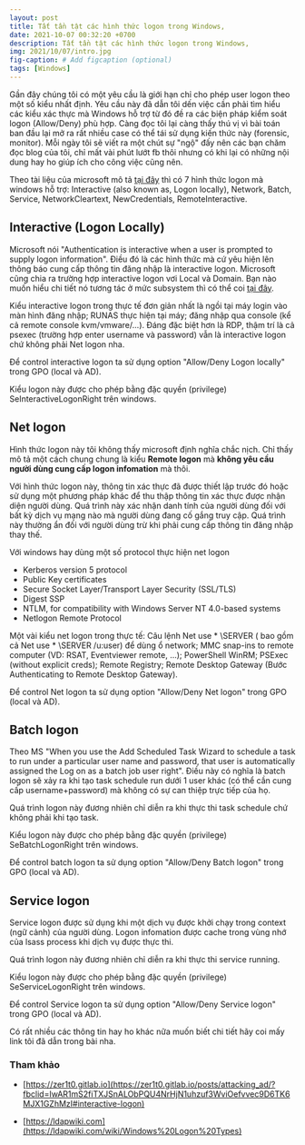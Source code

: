 ```yaml
---
layout: post
title: Tất tần tật các hình thức logon trong Windows,
date: 2021-10-07 00:32:20 +0700
description: Tất tần tật các hình thức logon trong Windows,
img: 2021/10/07/intro.jpg
fig-caption: # Add figcaption (optional)
tags: [Windows]
---
```


Gần đây chúng tôi có một yêu cầu là giới hạn chỉ cho phép user logon theo một số kiểu nhất định. Yêu cầu này đã dẫn tôi dến việc cần phải tìm hiểu các kiểu xác thực mà Windows hỗ trợ từ đó đề ra các biện pháp kiểm soát logon (Allow/Deny) phù hợp. Càng đọc tôi lại càng thấy thú vị vì bài toán ban đầu lại mở ra rất nhiều case có thể tái sử dụng kiến thức này (forensic, monitor). Mỗi ngày tôi sẽ viết ra một chút sự "ngộ" đấy nên các bạn chăm đọc blog của tôi, chỉ mất vài phút lướt fb thôi nhưng có khi lại có những nội dung hay ho giúp ích cho công việc cũng nên.

Theo tài liệu của microsoft mô tả [tại đây](https://docs.microsoft.com/en-us/windows-server/identity/securing-privileged-access/reference-tools-logon-types) thì có 7 hình thức logon mà windows hỗ trợ: Interactive (also known as, Logon locally), Network, Batch, Service, NetworkCleartext, NewCredentials, RemoteInteractive.


## Interactive (Logon Locally)

Microsoft nói "Authentication is interactive when a user is prompted to supply logon information". Điều đó là các hình thức mà cứ yêu hiện lên thông báo cung cấp thông tin đăng nhập là interactive logon. Microsoft cũng chia ra trường hợp interactive logon vơi Local và Domain. Bạn nào muốn hiểu chi tiết nó tương tác ở mức subsystem thì có thể coi [tại đây](https://docs.microsoft.com/en-us/previous-versions/windows/it-pro/windows-server-2003/cc780332(v=ws.10)?redirectedfrom=MSDN).

Kiểu interactive logon trong thực tế đơn giản nhất là ngồi tại máy login vào màn hình đăng nhập; RUNAS thực hiện tại máy; đăng nhập qua console (kể cả remote console kvm/vmware/...). Đáng đặc biệt hơn là RDP, thậm trí là cả psexec (trường hợp enter username và password) vẫn là interactive logon chứ không phải Net logon nha.

Để control interactive logon ta sử dụng option "Allow/Deny Logon locally" trong GPO (local và AD).

Kiểu logon này được cho phép bằng đặc quyền (privilege) SeInteractiveLogonRight trên windows.

## Net logon

Hình thức logon này tôi không thấy microsoft định nghĩa chắc nịch. Chỉ thấy mô tả một cách chung chung là kiểu **Remote logon** mà **không yêu cầu người dùng cung cấp logon infomation** mà thôi. 

Với hình thức logon này, thông tin xác thực đã được thiết lập trước đó hoặc sử dụng một phương pháp khác để thu thập thông tin xác thực được nhận diện người dùng. Quá trình này xác nhận danh tính của người dùng đối với bất kỳ dịch vụ mạng nào mà người dùng đang cố gắng truy cập. Quá trình này thường ẩn đối với người dùng trừ khi phải cung cấp thông tin đăng nhập thay thế.

Với windows hay dùng một số protocol thực hiện net logon

* Kerberos version 5 protocol
* Public Key certificates
* Secure Socket Layer/Transport Layer Security (SSL/TLS)
* Digest SSP
* NTLM, for compatibility with Windows Server NT 4.0-based systems
* Netlogon Remote Protocol

Một vài kiểu net logon trong thực tế: Câu lệnh Net use * \\SERVER ( bao gồm cả Net use * \\SERVER /u:user) để dùng ổ network; MMC snap-ins to remote computer (VD: RSAT, Eventviewer remote, ...); PowerShell WinRM; PSExec (without explicit creds); Remote Registry; Remote Desktop Gateway (Bước Authenticating to Remote Desktop Gateway).

Để control Net logon ta sử dụng option "Allow/Deny Net logon" trong GPO (local và AD).


## Batch logon

Theo MS "When you use the Add Scheduled Task Wizard to schedule a task to run under a particular user name and password, that user is automatically assigned the Log on as a batch job user right". Điều này có nghĩa là batch logon sẽ xảy ra khi tạo task schedule run dưới 1 user khác (có thể cần cung cấp username+password) mà không có sự can thiệp trực tiếp của họ.

Quá trình logon này đương nhiên chỉ diễn ra khi thực thi task schedule chứ không phải khi tạo task.

Kiểu logon này được cho phép bằng đặc quyền (privilege) SeBatchLogonRight trên windows.

Để control batch logon ta sử dụng option "Allow/Deny Batch logon" trong GPO (local và AD).


## Service logon

Service logon được sử dụng khi một dịch vụ được khởi chạy trong context (ngữ cảnh) của người dùng. Logon infomation được cache trong vùng nhớ của lsass process khi dịch vụ được thực thi.

Quá trình logon này đương nhiên chỉ diễn ra khi thực thi service running.

Kiểu logon này được cho phép bằng đặc quyền (privilege) SeServiceLogonRight trên windows.

Để control Service logon ta sử dụng option "Allow/Deny Service logon" trong GPO (local và AD).

Có rất nhiều các thông tin hay ho khác nữa muốn biết chi tiết hãy coi mấy link tôi đã dẫn trong bài nha.

### Tham khảo

+ [https://zer1t0.gitlab.io](https://zer1t0.gitlab.io/posts/attacking_ad/?fbclid=IwAR1mS2fiTXJSnALObPQU4NrHjN1uhzuf3WviOefvvec9D6TK6MJX1GZhMzI#interactive-logon)

+ [https://ldapwiki.com](https://ldapwiki.com/wiki/Windows%20Logon%20Types)
